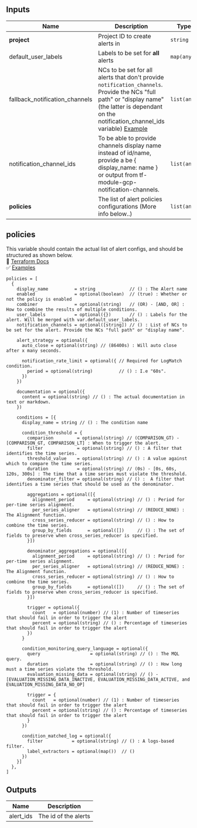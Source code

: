 ## Inputs

| Name                           | Description                                                                                                                                                                                                                   | Type        | Default | Required |
| ------------------------------ | ----------------------------------------------------------------------------------------------------------------------------------------------------------------------------------------------------------------------------- | ----------- | ------- | :------: |
| __project__                    | Project ID to create alerts in                                                                                                                                                                                                | `string`    | n/a     |   yes    |
| default_user_labels            | Labels to be set for __all__ alerts                                                                                                                                                                                           | `map(any)`  | n/a     |    no    |
| fallback_notification_channels | NCs to be set for all alerts that don't provide `notification_channels`. Provide the NCs "full path" or "display name" (the latter is dependant on the notification_channel_ids variable) [Example](./examples/main.tf#L5) | `list(any)` | n/a     |    no    |
| notification_channel_ids       | To be able to provide channels display name instead of id/name, provide a  be { display_name: name } or output from tf-module-gcp-notification-channels.                                                                      | `list(any)` | n/a     |   yes    |
| __policies__                   | The list of alert policies configurations (More info below..)                                                                                                                                                                 | `list(any)` | n/a     |   yes    |

## __policies__

This variable should contain the actual list of alert configs, and should be structured as shown below. \
📖 [Terraform Docs](https://registry.terraform.io/providers/hashicorp/google/4.47.0/docs/resources/monitoring_uptime_check_config) \
✅ [Examples](./examples/)

```hcl
policies = [
  {
    display_name          = string             // () : The Alert name
    enabled               = optional(boolean)  // (true) : Whether or not the policy is enabled
    combiner              = optional(string)   // (OR) - [AND, OR] : How to combine the results of multiple conditions.
    user_labels           = optional({})       // () : Labels for the alert. Will be merged with var.default_user_labels.
    notification_channels = optional([string]) // () : List of NCs to be set for the alert. Provide the NCs "full path" or "display name".

    alert_strategy = optional({
      auto_close = optional(string) // (86400s) : Will auto close after x many seconds.

      notification_rate_limit = optional({ // Required for LogMatch condition.
        period = optional(string)          // () : I.e "60s".
      })
    })

    documentation = optional({
      content = optional(string) // () : The actual documentation in text or markdown.
    })

    conditions = [{
      display_name = string // () : The condition name

      condition_threshold = {
        comparison         = optional(string) // (COMPARISON_GT) - [COMPARISON_GT, COMPARISON_LT] : When to trigger the alert.
        filter             = optional(string) // () : A filter that identifies the time series.
        threshold_value    = optional(string) // () : A value against which to compare the time series.
        duration           = optional(string) // (0s) - [0s, 60s, 120s, 300s] : The time that a time series must violate the threshold.
        denominator_filter = optional(string) // () :  A filter that identifies a time series that should be used as the denominator.

        aggregations = optional([{
          alignment_period     = optional(string) // () : Period for per-time series alignment. 
          per_series_aligner   = optional(string) // (REDUCE_NONE) : The Alignment function.
          cross_series_reducer = optional(string) // () : How to combine the time series.
          group_by_fields      = optional([])     // () : The set of fields to preserve when cross_series_reducer is specified.
        }])

        denominator_aggregations = optional([{
          alignment_period     = optional(string) // () : Period for per-time series alignment. 
          per_series_aligner   = optional(string) // (REDUCE_NONE) : The Alignment function.
          cross_series_reducer = optional(string) // () : How to combine the time series.
          group_by_fields      = optional([])     // () : The set of fields to preserve when cross_series_reducer is specified.
        }])

        trigger = optional({
          count   = optional(number) // (1) : Number of timeseries that should fail in order to trigger the alert
          percent = optional(string) // () : Percentage of timeseries that should fail in order to trigger the alert
        })
      }

      condition_monitoring_query_language = optional({
        query                   = optional(string) // () : The MQL query.
        duration                = optional(string) // () : How long must a time series violate the threshold.
        evaluation_missing_data = optional(string) // () - [EVALUATION_MISSING_DATA_INACTIVE, EVALUATION_MISSING_DATA_ACTIVE, and EVALUATION_MISSING_DATA_NO_OP] 

        trigger = {
          count   = optional(number) // (1) : Number of timeseries that should fail in order to trigger the alert
          percent = optional(string) // () : Percentage of timeseries that should fail in order to trigger the alert
        }
      })

      condition_matched_log = optional({
        filter           = optional(string) // () : A logs-based filter.
        label_extractors = optional(map())  // ()
      })
    }]
  },
]
```

## Outputs

| Name      | Description          |
| --------- | -------------------- |
| alert_ids | The id of the alerts |
